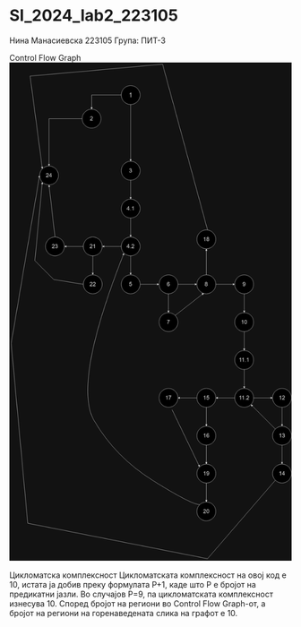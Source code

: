 # SI_2024_lab2_223105
Нина Манасиевска 223105
Група: ПИТ-3

Control Flow Graph
![finalv2](https://github.com/ninamanas/SI_2024_lab2_223105/blob/master/CFG.drawio.png)

Цикломатска комплексност
Цикломатската комплексност на овој код е 10, истата ја добив преку формулата P+1, каде што P е бројот на предикатни јазли. Во случајoв P=9, па цикломатската комплексност изнесува 10.
Според бројот на региони во Control Flow Graph-от, а бројот на региони на горенаведената слика на графот е 10.
